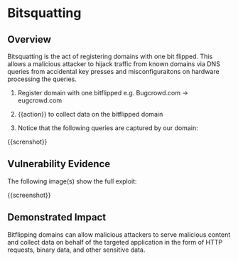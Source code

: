# Bitsquatting

## Overview

Bitsquatting is the act of registering domains with one bit flipped. This allows a malicious attacker to hijack traffic from known domains via DNS queries from accidental key presses and misconfiguraitons on hardware processing the queries. 

<!--
**Please replace text in each section below**

HTTPS not Available or HTTP by default on Login Page Vulnerability Report

Resources:

- <https://owasp.org/www-project-top-ten/2017/A3_2017-Sensitive_Data_Exposure

## Walkthrough & PoC

<!-- Provide a step-by-step walkthrough on how to access the vulnerable injection point, and how to exploit the vulnerability.
Adding a dot-pointed walkthrough with relevant screenshots will speed triage time and result in faster rewards!

Example:

1. Browse to the URL <www.inscope.com/login>
1. Attempt to sign into the website using the login button
1. Observe the page running on HTTP as default

1. Run the following command on a machine with cURL installed
```bash
curl -I www.inscope.com/login
```
1. Observe the repsonse showing a 200 OK on the HTTP response

 -->

1. Register domain with one bitflipped e.g. Bugcrowd.com -> eugcrowd.com

1. {{action}} to collect data on the bitflipped domain

1. Notice that the following queries are captured by our domain:

{{screnshot}}

## Vulnerability Evidence

<!-- 
Your submission MUST include evidence of the vulnerability and not be theoretical in nature.

This can include a cURL response from the website showing that HTTP is default or HTTPS is not avalible.
 -->

The following image(s) show the full exploit:

{{screenshot}}

## Demonstrated Impact
<!--
Demonstrating increased impact results in higher rewards! 

Credentials transmitted over HTTP are transmitted in Plaintext, allowing any attacker to intercept these requests, and obtain the login credentials for that user. 
-->

Bitflipping domains can allow malicious attackers to serve malicious content and collect data on behalf of the targeted application in the form of HTTP requests, binary data, and other sensitive data.
